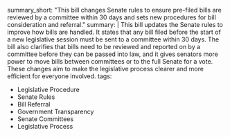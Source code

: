 summary_short: "This bill changes Senate rules to ensure pre-filed bills are reviewed by a committee within 30 days and sets new procedures for bill consideration and referral."
summary: |
  This bill updates the Senate rules to improve how bills are handled. It states that any bill filed before the start of a new legislative session must be sent to a committee within 30 days. The bill also clarifies that bills need to be reviewed and reported on by a committee before they can be passed into law, and it gives senators more power to move bills between committees or to the full Senate for a vote. These changes aim to make the legislative process clearer and more efficient for everyone involved.
tags:
  - Legislative Procedure
  - Senate Rules
  - Bill Referral
  - Government Transparency
  - Senate Committees
  - Legislative Process
